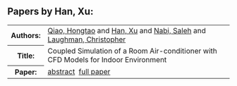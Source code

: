 <h2>Papers by Han, Xu:</h2>
<!-- Begin papers -->
<table>
<tr><th>Authors:</th><td>
<a href="../authors/author_192.html">Qiao, Hongtao</a> and 
<a href="../authors/author_090.html">Han, Xu</a> and 
<a href="../authors/author_173.html">Nabi, Saleh</a> and 
<a href="../authors/author_141.html">Laughman, Christopher</a>
</td></tr>
<tr><th>Title:  </th><td>Coupled Simulation of a Room Air-conditioner with CFD Models for Indoor Environment</td></tr>
<tr><th>Paper:  </th><td><a href="../abstracts/Modelica2019abstract3A4.pdf">abstract</a>&nbsp;&nbsp;<a href="../papers/Modelica2019paper3A4.pdf">full paper</a></td></tr>
</table>
<br>
<!-- End papers -->